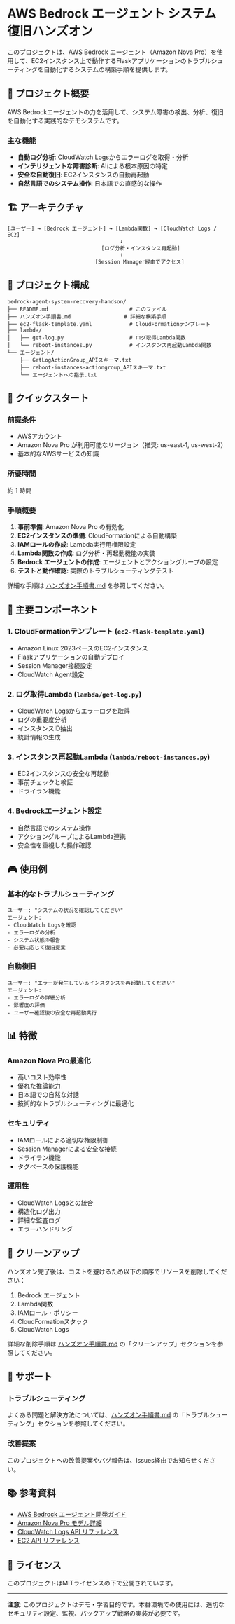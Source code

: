 # AWS Bedrock エージェント システム復旧ハンズオン

このプロジェクトは、AWS Bedrock エージェント（Amazon Nova Pro）を使用して、EC2インスタンス上で動作するFlaskアプリケーションのトラブルシューティングを自動化するシステムの構築手順を提供します。

## 🎯 プロジェクト概要

AWS Bedrockエージェントの力を活用して、システム障害の検出、分析、復旧を自動化する実践的なデモシステムです。

### 主な機能
- **自動ログ分析**: CloudWatch Logsからエラーログを取得・分析
- **インテリジェントな障害診断**: AIによる根本原因の特定
- **安全な自動復旧**: EC2インスタンスの自動再起動
- **自然言語でのシステム操作**: 日本語での直感的な操作

## 🏗️ アーキテクチャ

```
[ユーザー] → [Bedrock エージェント] → [Lambda関数] → [CloudWatch Logs / EC2]
                                    ↓
                              [ログ分析・インスタンス再起動]
                                    ↑
                            [Session Manager経由でアクセス]
```

## 📁 プロジェクト構成

```
bedrock-agent-system-recovery-handson/
├── README.md                          # このファイル
├── ハンズオン手順書.md                 # 詳細な構築手順
├── ec2-flask-template.yaml            # CloudFormationテンプレート
├── lambda/
│   ├── get-log.py                     # ログ取得Lambda関数
│   └── reboot-instances.py            # インスタンス再起動Lambda関数
└── エージェント/
    ├── GetLogActionGroup_APIスキーマ.txt
    ├── reboot-instances-actiongroup_APIスキーマ.txt
    └── エージェントへの指示.txt
```

## 🚀 クイックスタート

### 前提条件
- AWSアカウント
- Amazon Nova Pro が利用可能なリージョン（推奨: us-east-1, us-west-2）
- 基本的なAWSサービスの知識

### 所要時間
約 1 時間

### 手順概要
1. **事前準備**: Amazon Nova Pro の有効化
2. **EC2インスタンスの準備**: CloudFormationによる自動構築
3. **IAMロールの作成**: Lambda実行用権限設定
4. **Lambda関数の作成**: ログ分析・再起動機能の実装
5. **Bedrock エージェントの作成**: エージェントとアクショングループの設定
6. **テストと動作確認**: 実際のトラブルシューティングテスト

詳細な手順は [ハンズオン手順書.md](./ハンズオン手順書.md) を参照してください。

## 🔧 主要コンポーネント

### 1. CloudFormationテンプレート (`ec2-flask-template.yaml`)
- Amazon Linux 2023ベースのEC2インスタンス
- Flaskアプリケーションの自動デプロイ
- Session Manager接続設定
- CloudWatch Agent設定

### 2. ログ取得Lambda (`lambda/get-log.py`)
- CloudWatch Logsからエラーログを取得
- ログの重要度分析
- インスタンスID抽出
- 統計情報の生成

### 3. インスタンス再起動Lambda (`lambda/reboot-instances.py`)
- EC2インスタンスの安全な再起動
- 事前チェックと検証
- ドライラン機能

### 4. Bedrockエージェント設定
- 自然言語でのシステム操作
- アクショングループによるLambda連携
- 安全性を重視した操作確認

## 🎮 使用例

### 基本的なトラブルシューティング
```
ユーザー: "システムの状況を確認してください"
エージェント: 
- CloudWatch Logsを確認
- エラーログの分析
- システム状態の報告
- 必要に応じて復旧提案
```

### 自動復旧
```
ユーザー: "エラーが発生しているインスタンスを再起動してください"
エージェント:
- エラーログの詳細分析
- 影響度の評価
- ユーザー確認後の安全な再起動実行
```

## 📊 特徴

### Amazon Nova Pro最適化
- 高いコスト効率性
- 優れた推論能力
- 日本語での自然な対話
- 技術的なトラブルシューティングに最適化

### セキュリティ
- IAMロールによる適切な権限制御
- Session Managerによる安全な接続
- ドライラン機能
- タグベースの保護機能

### 運用性
- CloudWatch Logsとの統合
- 構造化ログ出力
- 詳細な監査ログ
- エラーハンドリング

## 🧹 クリーンアップ

ハンズオン完了後は、コストを避けるため以下の順序でリソースを削除してください：

1. Bedrock エージェント
2. Lambda関数
3. IAMロール・ポリシー
4. CloudFormationスタック
5. CloudWatch Logs

詳細な削除手順は [ハンズオン手順書.md](./ハンズオン手順書.md) の「クリーンアップ」セクションを参照してください。

## 🤝 サポート

### トラブルシューティング
よくある問題と解決方法については、[ハンズオン手順書.md](./ハンズオン手順書.md) の「トラブルシューティング」セクションを参照してください。

### 改善提案
このプロジェクトへの改善提案やバグ報告は、Issues経由でお知らせください。

## 📚 参考資料

- [AWS Bedrock エージェント開発ガイド](https://docs.aws.amazon.com/bedrock/latest/userguide/agents.html)
- [Amazon Nova Pro モデル詳細](https://docs.aws.amazon.com/bedrock/latest/userguide/model-parameters-nova.html)
- [CloudWatch Logs API リファレンス](https://docs.aws.amazon.com/AmazonCloudWatchLogs/latest/APIReference/)
- [EC2 API リファレンス](https://docs.aws.amazon.com/AWSEC2/latest/APIReference/)

## 📄 ライセンス

このプロジェクトはMITライセンスの下で公開されています。

---

**注意**: このプロジェクトはデモ・学習目的です。本番環境での使用には、適切なセキュリティ設定、監視、バックアップ戦略の実装が必要です。